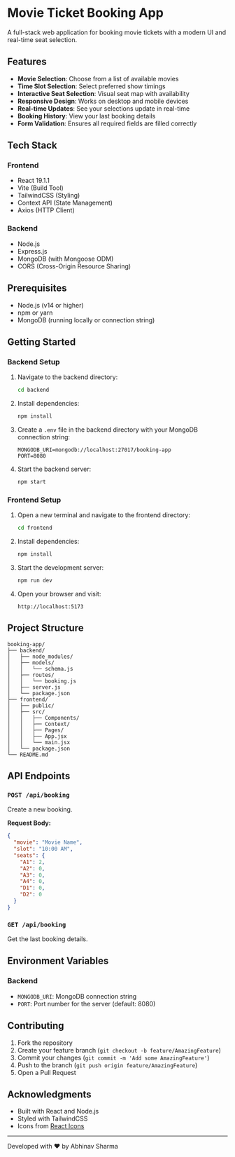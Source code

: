 # Movie Ticket Booking App

A full-stack web application for booking movie tickets with a modern UI and real-time seat selection.

## Features

- **Movie Selection**: Choose from a list of available movies
- **Time Slot Selection**: Select preferred show timings
- **Interactive Seat Selection**: Visual seat map with availability
- **Responsive Design**: Works on desktop and mobile devices
- **Real-time Updates**: See your selections update in real-time
- **Booking History**: View your last booking details
- **Form Validation**: Ensures all required fields are filled correctly

## Tech Stack

### Frontend
- React 19.1.1
- Vite (Build Tool)
- TailwindCSS (Styling)
- Context API (State Management)
- Axios (HTTP Client)

### Backend
- Node.js
- Express.js
- MongoDB (with Mongoose ODM)
- CORS (Cross-Origin Resource Sharing)

## Prerequisites

- Node.js (v14 or higher)
- npm or yarn
- MongoDB (running locally or connection string)

## Getting Started

### Backend Setup

1. Navigate to the backend directory:
   ```bash
   cd backend
   ```

2. Install dependencies:
   ```bash
   npm install
   ```

3. Create a `.env` file in the backend directory with your MongoDB connection string:
   ```
   MONGODB_URI=mongodb://localhost:27017/booking-app
   PORT=8080
   ```

4. Start the backend server:
   ```bash
   npm start
   ```

### Frontend Setup

1. Open a new terminal and navigate to the frontend directory:
   ```bash
   cd frontend
   ```

2. Install dependencies:
   ```bash
   npm install
   ```

3. Start the development server:
   ```bash
   npm run dev
   ```

4. Open your browser and visit:
   ```
   http://localhost:5173
   ```

## Project Structure

```
booking-app/
├── backend/
│   ├── node_modules/
│   ├── models/
│   │   └── schema.js
│   ├── routes/
│   │   └── booking.js
│   ├── server.js
│   └── package.json
├── frontend/
│   ├── public/
│   ├── src/
│   │   ├── Components/
│   │   ├── Context/
│   │   ├── Pages/
│   │   ├── App.jsx
│   │   └── main.jsx
│   └── package.json
└── README.md
```

## API Endpoints

### `POST /api/booking`
Create a new booking.

**Request Body:**
```json
{
  "movie": "Movie Name",
  "slot": "10:00 AM",
  "seats": {
    "A1": 2,
    "A2": 0,
    "A3": 0,
    "A4": 0,
    "D1": 0,
    "D2": 0
  }
}
```

### `GET /api/booking`
Get the last booking details.

## Environment Variables

### Backend
- `MONGODB_URI`: MongoDB connection string
- `PORT`: Port number for the server (default: 8080)

## Contributing

1. Fork the repository
2. Create your feature branch (`git checkout -b feature/AmazingFeature`)
3. Commit your changes (`git commit -m 'Add some AmazingFeature'`)
4. Push to the branch (`git push origin feature/AmazingFeature`)
5. Open a Pull Request


## Acknowledgments

- Built with React and Node.js
- Styled with TailwindCSS
- Icons from [React Icons](https://react-icons.github.io/react-icons/)

---

Developed with ❤️ by Abhinav Sharma
